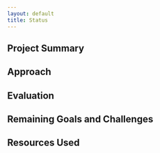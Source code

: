 ```yaml
---
layout: default
title: Status
---
```


## Project Summary

## Approach

## Evaluation

## Remaining Goals and Challenges

## Resources Used

